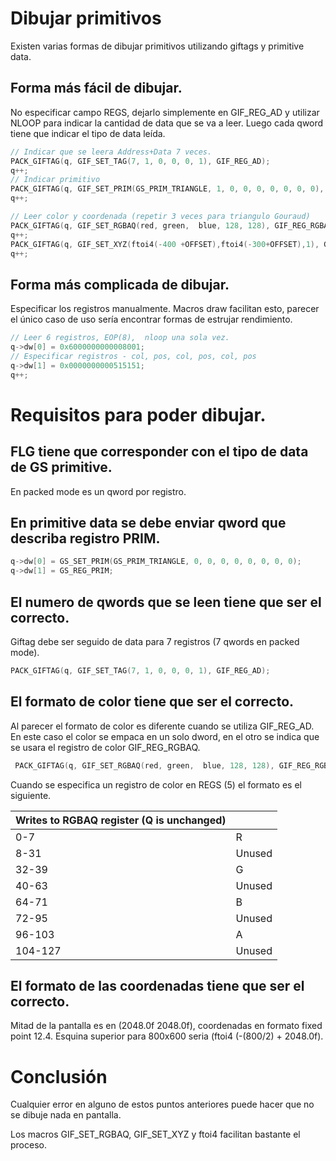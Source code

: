 # Dibujar primitivos

Existen varias formas de dibujar primitivos utilizando giftags y
primitive data.

## Forma más fácil de dibujar.

No especificar campo REGS, dejarlo simplemente en GIF_REG_AD y
utilizar NLOOP para indicar la cantidad de data que se va a leer.
Luego cada qword tiene que indicar el tipo de data leída.

```c
// Indicar que se leera Address+Data 7 veces.
PACK_GIFTAG(q, GIF_SET_TAG(7, 1, 0, 0, 0, 1), GIF_REG_AD);
q++;
// Indicar primitivo
PACK_GIFTAG(q, GIF_SET_PRIM(GS_PRIM_TRIANGLE, 1, 0, 0, 0, 0, 0, 0, 0), GIF_REG_PRIM);
q++;

// Leer color y coordenada (repetir 3 veces para triangulo Gouraud)
PACK_GIFTAG(q, GIF_SET_RGBAQ(red, green,  blue, 128, 128), GIF_REG_RGBAQ);
q++;
PACK_GIFTAG(q, GIF_SET_XYZ(ftoi4(-400 +OFFSET),ftoi4(-300+OFFSET),1), GIF_REG_XYZ2);
q++;
```

## Forma más complicada de dibujar.
Especificar los registros manualmente. Macros draw facilitan esto,
parecer el único caso de uso sería encontrar formas de estrujar
rendimiento.

```c
// Leer 6 registros, EOP(8),  nloop una sola vez.
q->dw[0] = 0x6000000000008001;
// Especificar registros - col, pos, col, pos, col, pos
q->dw[1] = 0x0000000000515151;
q++;
```

# Requisitos para poder dibujar.


##  FLG tiene que corresponder con el tipo de data de GS primitive.

En packed mode es un qword por registro.

##  En primitive data se debe enviar qword que describa registro PRIM.

```c
q->dw[0] = GS_SET_PRIM(GS_PRIM_TRIANGLE, 0, 0, 0, 0, 0, 0, 0, 0);
q->dw[1] = GS_REG_PRIM;
```

##  El numero de qwords que se leen tiene que ser el correcto.

Giftag debe ser seguido de data para 7 registros (7 qwords en packed mode).

```c
PACK_GIFTAG(q, GIF_SET_TAG(7, 1, 0, 0, 0, 1), GIF_REG_AD);
```

##  El formato de color tiene que ser el correcto.

Al parecer el formato de color es diferente cuando se utiliza
GIF_REG_AD. En este caso el color se empaca en un solo dword, en el
otro se indica que se usara el registro de color GIF_REG_RGBAQ.

```c
 PACK_GIFTAG(q, GIF_SET_RGBAQ(red, green,  blue, 128, 128), GIF_REG_RGBAQ);
```

Cuando se especifica un registro de color en REGS (5) el formato es el siguiente.

| Writes to RGBAQ register (Q is unchanged) |        |
|-------------------------------------------|--------|
| 0-7                                       | R      |
| 8-31                                      | Unused |
| 32-39                                     | G      |
| 40-63                                     | Unused |
| 64-71                                     | B      |
| 72-95                                     | Unused |
| 96-103                                    | A      |
| 104-127                                   | Unused |

##  El formato de las coordenadas tiene que ser el correcto. 

Mitad de la pantalla es en (2048.0f 2048.0f), coordenadas en formato
fixed point 12.4. Esquina superior para 800x600 seria (ftoi4
(-(800/2) + 2048.0f).

# Conclusión

Cualquier error en alguno de estos puntos anteriores puede hacer que no se dibuje
nada en pantalla.

Los macros GIF_SET_RGBAQ, GIF_SET_XYZ y ftoi4 facilitan bastante el
proceso.

